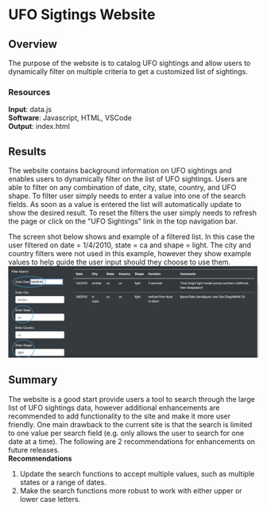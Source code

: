 # UFO Sigtings Website

## Overview
The purpose of the website is to catalog UFO sightings and allow users to dynamically filter on multiple criteria to get a customized list of sightings.

### Resources
**Input**: data.js <br/>
**Software**: Javascript, HTML, VSCode <br/>
**Output**: index.html <br/>

## Results
The website contains background information on UFO sightings and enables users to dynamically filter on the list of UFO sightings. Users are able to filter on any combination of date, city, state, country, and UFO shape. To filter user simply needs to enter a value into one of the search fields. As soon as a value is entered the list will automatically update to show the desired result. To reset the filters the user simply needs to refresh the page or click on the "UFO Sightings" link in the top navigation bar. 

The screen shot below shows and example of a filtered list. In this case the user filtered on date = 1/4/2010, state = ca and shape = light. The city and country filters were not used in this example, however they show example values to help guide the user input should they choose to use them.  
![Filter Example](https://github.com/mhorstman/UFOs/blob/main/static/images/filter_example.png)

## Summary
The website is a good start provide users a tool to search through the large list of UFO sightings data, however additional enhancements are recommended to add functionality to the site and make it more user friendly. One main drawback to the current site is that the search is limited to one value per search field (e.g. only allows the user to search for one date at a time). The following are 2 recommendations for enhancements on future releases. <br/>
**Recommendations**
1. Update the search functions to accept multiple values, such as multiple states or a range of dates.
2. Make the search functions more robust to work with either upper or lower case letters.
